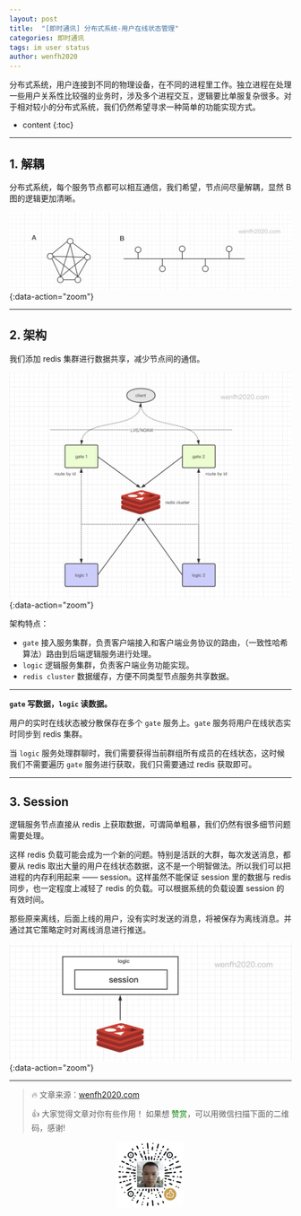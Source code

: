 ```yaml
---
layout: post
title:  "[即时通讯] 分布式系统-用户在线状态管理"
categories: 即时通讯
tags: im user status
author: wenfh2020
--- 
```


分布式系统，用户连接到不同的物理设备，在不同的进程里工作。独立进程在处理一些用户关系性比较强的业务时，涉及多个进程交互，逻辑要比单服复杂很多。对于相对较小的分布式系统，我们仍然希望寻求一种简单的功能实现方式。



* content
{:toc}

---

## 1. 解耦

分布式系统，每个服务节点都可以相互通信，我们希望，节点间尽量解耦，显然 B 图的逻辑更加清晰。

![通信解耦](/images/2020-05-21-20-02-12.png){:data-action="zoom"}

---

## 2. 架构

我们添加 redis 集群进行数据共享，减少节点间的通信。

![分布式架构](/images/2020-05-21-20-02-49.png){:data-action="zoom"}

架构特点：

* `gate` 接入服务集群，负责客户端接入和客户端业务协议的路由，（一致性哈希算法）路由到后端逻辑服务进行处理。
* `logic` 逻辑服务集群，负责客户端业务功能实现。
* `redis cluster` 数据缓存，方便不同类型节点服务共享数据。

---

**`gate` 写数据，`logic` 读数据。**

用户的实时在线状态被分散保存在多个 `gate` 服务上。`gate` 服务将用户在线状态实时同步到 redis 集群。

当 `logic` 服务处理群聊时，我们需要获得当前群组所有成员的在线状态，这时候我们不需要遍历 `gate` 服务进行获取，我们只需要通过 redis 获取即可。

---

## 3. Session

逻辑服务节点直接从 redis 上获取数据，可谓简单粗暴，我们仍然有很多细节问题需要处理。

这样 redis 负载可能会成为一个新的问题。特别是活跃的大群，每次发送消息，都要从 redis 取出大量的用户在线状态数据，这不是一个明智做法。所以我们可以把进程的内存利用起来 —— session。这样虽然不能保证 session 里的数据与 redis 同步，也一定程度上减轻了 redis 的负载。可以根据系统的负载设置 session 的有效时间。

那些原来离线，后面上线的用户，没有实时发送的消息，将被保存为离线消息。并通过其它策略定时对离线消息进行推送。

![缓存](/images/2020-05-21-20-44-09.png){:data-action="zoom"}

---

> 🔥 文章来源：[wenfh2020.com](https://wenfh2020.com/2020/05/20/im-group-user-status-mgr/)
>
> 👍 大家觉得文章对你有些作用！ 如果想 <font color=green>赞赏</font>，可以用微信扫描下面的二维码，感谢!
<div align=center><img src="/images/2020-08-06-15-49-47.png" width="120"/></div>
